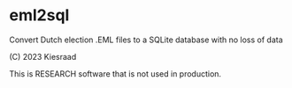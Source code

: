 # eml2sql
Convert Dutch election .EML files to a SQLite database with no loss of data

(C) 2023 Kiesraad

This is RESEARCH software that is not used in production.

